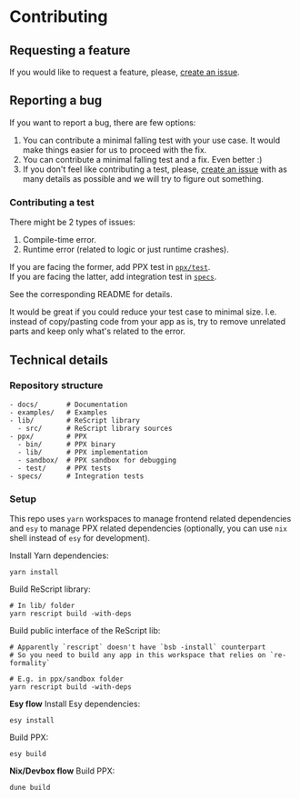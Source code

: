 # Contributing

## Requesting a feature
If you would like to request a feature, please, [create an issue](https://github.com/MinimaHQ/re-formality/issues/new).

## Reporting a bug
If you want to report a bug, there are few options:
1. You can contribute a minimal falling test with your use case. It would make things easier for us to proceed with the fix.
2. You can contribute a minimal falling test and a fix. Even better :)
3. If you don't feel like contributing a test, please, [create an issue](https://github.com/MinimaHQ/re-formality/issues/new) with as many details as possible and we will try to figure out something.

### Contributing a test
There might be 2 types of issues:
1. Compile-time error.
2. Runtime error (related to logic or just runtime crashes).

If you are facing the former, add PPX test in [`ppx/test`](./ppx/test).<br>
If you are facing the latter, add integration test in [`specs`](./specs).

See the corresponding README for details.

It would be great if you could reduce your test case to minimal size. I.e. instead of copy/pasting code from your app as is, try to remove unrelated parts and keep only what's related to the error.

## Technical details
### Repository structure
```shell
- docs/       # Documentation
- examples/   # Examples
- lib/        # ReScript library
  - src/      # ReScript library sources
- ppx/        # PPX
  - bin/      # PPX binary
  - lib/      # PPX implementation
  - sandbox/  # PPX sandbox for debugging
  - test/     # PPX tests
- specs/      # Integration tests
```

### Setup
This repo uses `yarn` workspaces to manage frontend related dependencies and `esy` to manage PPX related dependencies (optionally, you can use `nix` shell instead of `esy` for development).

Install Yarn dependencies:

```shell
yarn install
```

Build ReScript library:

```shell
# In lib/ folder
yarn rescript build -with-deps
```

Build public interface of the ReScript lib:

```shell
# Apparently `rescript` doesn't have `bsb -install` counterpart
# So you need to build any app in this workspace that relies on `re-formality`

# E.g. in ppx/sandbox folder
yarn rescript build -with-deps
```

**Esy flow**
Install Esy dependencies:

```shell
esy install
```

Build PPX:

```shell
esy build
```

**Nix/Devbox flow**
Build PPX:

```shell
dune build
```
